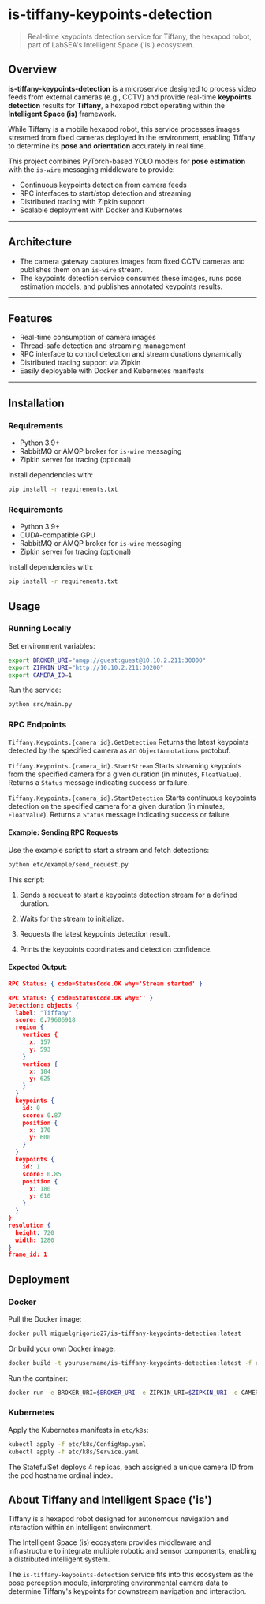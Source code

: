 # is-tiffany-keypoints-detection

> Real-time keypoints detection service for Tiffany, the hexapod robot, part of LabSEA's Intelligent Space ('is') ecosystem.

## Overview

**is-tiffany-keypoints-detection** is a microservice designed to process video feeds from external cameras (e.g., CCTV) and provide real-time **keypoints detection** results for **Tiffany**, a hexapod robot operating within the **Intelligent Space (is)** framework.

While Tiffany is a mobile hexapod robot, this service processes images streamed from fixed cameras deployed in the environment, enabling Tiffany to determine its **pose and orientation** accurately in real time.

This project combines PyTorch-based YOLO models for **pose estimation** with the `is-wire` messaging middleware to provide:

- Continuous keypoints detection from camera feeds
- RPC interfaces to start/stop detection and streaming
- Distributed tracing with Zipkin support
- Scalable deployment with Docker and Kubernetes

---

## Architecture

- The camera gateway captures images from fixed CCTV cameras and publishes them on an `is-wire` stream.
- The keypoints detection service consumes these images, runs pose estimation models, and publishes annotated keypoints results.

---

## Features

- Real-time consumption of camera images
- Thread-safe detection and streaming management
- RPC interface to control detection and stream durations dynamically
- Distributed tracing support via Zipkin
- Easily deployable with Docker and Kubernetes manifests

---

## Installation

### Requirements

- Python 3.9+
- RabbitMQ or AMQP broker for `is-wire` messaging
- Zipkin server for tracing (optional)

Install dependencies with:

```bash
pip install -r requirements.txt
```

### Requirements

- Python 3.9+
- CUDA-compatible GPU
- RabbitMQ or AMQP broker for `is-wire` messaging
- Zipkin server for tracing (optional)

Install dependencies with:

```bash
pip install -r requirements.txt
```
## Usage
### Running Locally
Set environment variables:
```bash
export BROKER_URI="amqp://guest:guest@10.10.2.211:30000"
export ZIPKIN_URI="http://10.10.2.211:30200"
export CAMERA_ID=1
```

Run the service:
```bash
python src/main.py
```
### RPC Endpoints
`Tiffany.Keypoints.{camera_id}.GetDetection`
Returns the latest keypoints detected by the specified camera as an `ObjectAnnotations` protobuf.

`Tiffany.Keypoints.{camera_id}.StartStream`
Starts streaming keypoints from the specified camera for a given duration (in minutes, `FloatValue`). Returns a `Status` message indicating success or failure.

`Tiffany.Keypoints.{camera_id}.StartDetection`
Starts continuous keypoints detection on the specified camera for a given duration (in minutes, `FloatValue`). Returns a `Status` message indicating success or failure.

#### Example: Sending RPC Requests
Use the example script to start a stream and fetch detections:
```bash
python etc/example/send_request.py
```
This script:

1. Sends a request to start a keypoints detection stream for a defined duration.

2. Waits for the stream to initialize.

3. Requests the latest keypoints detection result.

4. Prints the keypoints coordinates and detection confidence.

#### Expected Output:
```json
RPC Status: { code=StatusCode.OK why='Stream started' }

RPC Status: { code=StatusCode.OK why='' }
Detection: objects {
  label: "Tiffany"
  score: 0.79606918
  region {
    vertices {
      x: 157
      y: 593
    }
    vertices {
      x: 184
      y: 625
    }
  }
  keypoints {
    id: 0
    score: 0.87
    position {
      x: 170
      y: 600
    }
  }
  keypoints {
    id: 1
    score: 0.85
    position {
      x: 180
      y: 610
    }
  }
}
resolution {
  height: 720
  width: 1280
}
frame_id: 1
```

## Deployment
### Docker
Pull the Docker image:
```bash
docker pull miguelgrigorio27/is-tiffany-keypoints-detection:latest
```
Or build your own Docker image:
```bash
docker build -t yourusername/is-tiffany-keypoints-detection:latest -f etc/docker/Dockerfile .
```
Run the container:
```bash
docker run -e BROKER_URI=$BROKER_URI -e ZIPKIN_URI=$ZIPKIN_URI -e CAMERA_ID=$CAMERA_ID yourusername/is-tiffany-keypoints-detection:latest
```

### Kubernetes
Apply the Kubernetes manifests in `etc/k8s`:
```bash
kubectl apply -f etc/k8s/ConfigMap.yaml
kubectl apply -f etc/k8s/Service.yaml
```
The StatefulSet deploys 4 replicas, each assigned a unique camera ID from the pod hostname ordinal index.


## About Tiffany and Intelligent Space ('is')

Tiffany is a hexapod robot designed for autonomous navigation and interaction within an intelligent environment.

The Intelligent Space (is) ecosystem provides middleware and infrastructure to integrate multiple robotic and sensor components, enabling a distributed intelligent system.

The `is-tiffany-keypoints-detection` service fits into this ecosystem as the pose perception module, interpreting environmental camera data to determine Tiffany's keypoints for downstream navigation and interaction.